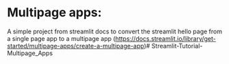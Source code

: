 # Multipage apps:
A simple project from streamlit docs to convert the streamlit hello page from a single page app to a multipage app (https://docs.streamlit.io/library/get-started/multipage-apps/create-a-multipage-app)# Streamlit-Tutorial-Multipage_Apps
